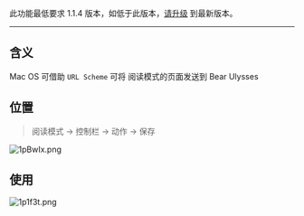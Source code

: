 此功能最低要求 1.1.4 版本，如低于此版本，[请升级](http://ksria.com/simpread/) 到最新版本。
***

含义
---

Mac OS 可借助 `URL Scheme`  可将 阅读模式的页面发送到 Bear Ulysses

位置
---

> 阅读模式 → 控制栏 → 动作 → 保存

![1pBwIx.png](https://s2.ax1x.com/2020/01/18/1pBwIx.png)

使用
---

![1p1f3t.png](https://s2.ax1x.com/2020/01/18/1p1f3t.png)